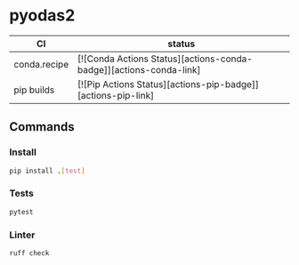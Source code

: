 # pyodas2

|      CI              | status |
|----------------------|--------|
| conda.recipe         | [![Conda Actions Status][actions-conda-badge]][actions-conda-link] |
| pip builds           | [![Pip Actions Status][actions-pip-badge]][actions-pip-link] |

## Commands

### Install
```bash
pip install .[test]
```

### Tests
```bash
pytest
```

### Linter
```bash
ruff check
```
